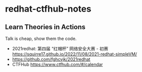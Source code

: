 # redhat-ctfhub-notes

## Learn Theories in Actions 

Talk is cheap, show them the code.

- 2021redhat: 第四届 “红帽杯” 网络安全大赛 - 初赛 <https://squirre17.github.io/2022/11/08/2021-redhat-simpleVM/>
- https://github.com/fghcvjk/2021redhat
- CTFHub https://www.ctfhub.com/#/calendar



